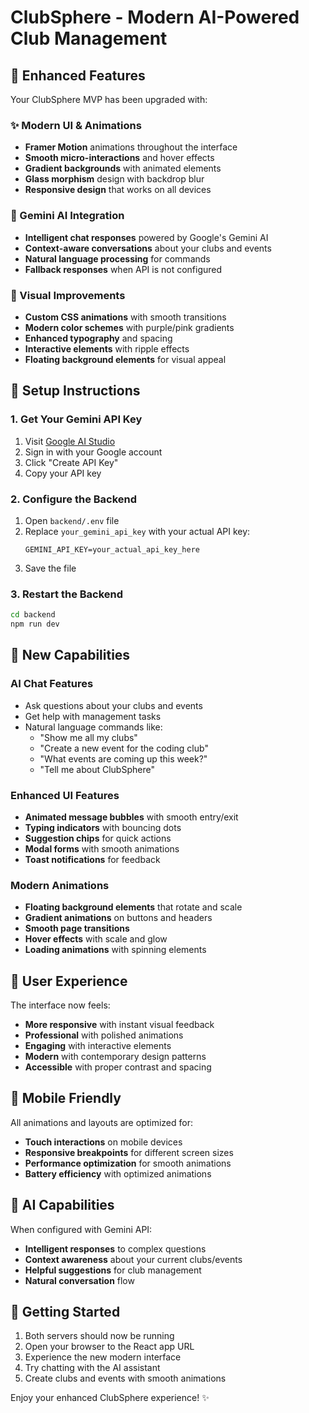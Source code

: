 # ClubSphere - Modern AI-Powered Club Management

## 🚀 Enhanced Features

Your ClubSphere MVP has been upgraded with:

### ✨ Modern UI & Animations

- **Framer Motion** animations throughout the interface
- **Smooth micro-interactions** and hover effects
- **Gradient backgrounds** with animated elements
- **Glass morphism** design with backdrop blur
- **Responsive design** that works on all devices

### 🤖 Gemini AI Integration

- **Intelligent chat responses** powered by Google's Gemini AI
- **Context-aware conversations** about your clubs and events
- **Natural language processing** for commands
- **Fallback responses** when API is not configured

### 🎨 Visual Improvements

- **Custom CSS animations** with smooth transitions
- **Modern color schemes** with purple/pink gradients
- **Enhanced typography** and spacing
- **Interactive elements** with ripple effects
- **Floating background elements** for visual appeal

## 🔧 Setup Instructions

### 1. Get Your Gemini API Key

1. Visit [Google AI Studio](https://makersuite.google.com/app/apikey)
2. Sign in with your Google account
3. Click "Create API Key"
4. Copy your API key

### 2. Configure the Backend

1. Open `backend/.env` file
2. Replace `your_gemini_api_key` with your actual API key:
   ```
   GEMINI_API_KEY=your_actual_api_key_here
   ```
3. Save the file

### 3. Restart the Backend

```bash
cd backend
npm run dev
```

## 🎯 New Capabilities

### AI Chat Features

- Ask questions about your clubs and events
- Get help with management tasks
- Natural language commands like:
  - "Show me all my clubs"
  - "Create a new event for the coding club"
  - "What events are coming up this week?"
  - "Tell me about ClubSphere"

### Enhanced UI Features

- **Animated message bubbles** with smooth entry/exit
- **Typing indicators** with bouncing dots
- **Suggestion chips** for quick actions
- **Modal forms** with smooth animations
- **Toast notifications** for feedback

### Modern Animations

- **Floating background elements** that rotate and scale
- **Gradient animations** on buttons and headers
- **Smooth page transitions**
- **Hover effects** with scale and glow
- **Loading animations** with spinning elements

## 🌟 User Experience

The interface now feels:

- **More responsive** with instant visual feedback
- **Professional** with polished animations
- **Engaging** with interactive elements
- **Modern** with contemporary design patterns
- **Accessible** with proper contrast and spacing

## 📱 Mobile Friendly

All animations and layouts are optimized for:

- **Touch interactions** on mobile devices
- **Responsive breakpoints** for different screen sizes
- **Performance optimization** for smooth animations
- **Battery efficiency** with optimized animations

## 🔮 AI Capabilities

When configured with Gemini API:

- **Intelligent responses** to complex questions
- **Context awareness** about your current clubs/events
- **Helpful suggestions** for club management
- **Natural conversation** flow

## 🚀 Getting Started

1. Both servers should now be running
2. Open your browser to the React app URL
3. Experience the new modern interface
4. Try chatting with the AI assistant
5. Create clubs and events with smooth animations

Enjoy your enhanced ClubSphere experience! ✨
